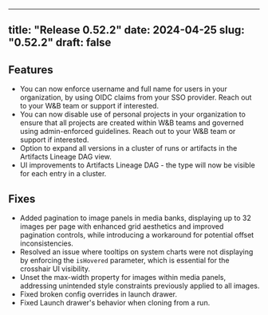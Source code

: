 
---
title: "Release 0.52.2"
date: 2024-04-25
slug: "0.52.2"
draft: false
---

## Features

* You can now enforce username and full name for users in your organization, by using OIDC claims from your SSO provider. Reach out to your W&B team or support if interested.
* You can now disable use of personal projects in your organization to ensure that all projects are created within W&B teams and governed using admin-enforced guidelines. Reach out to your W&B team or support if interested.
* Option to expand all versions in a cluster of runs or artifacts in the Artifacts Lineage DAG view.
* UI improvements to Artifacts Lineage DAG - the type will now be visible for each entry in a cluster.

## Fixes

* Added pagination to image panels in media banks, displaying up to 32 images per page with enhanced grid aesthetics and improved pagination controls, while introducing a workaround for potential offset inconsistencies.
* Resolved an issue where tooltips on system charts were not displaying by enforcing the `isHovered` parameter, which is essential for the crosshair UI visibility.
* Unset the max-width property for images within media panels, addressing unintended style constraints previously applied to all images.
* Fixed broken config overrides in launch drawer.
* Fixed Launch drawer's behavior when cloning from a run.
